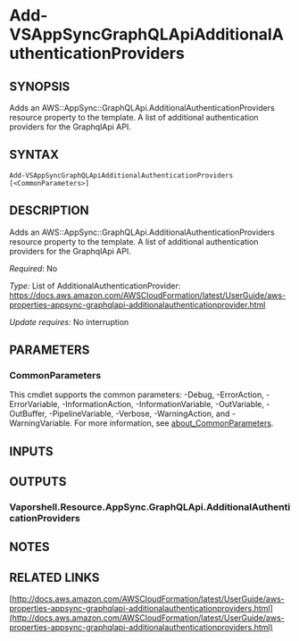 # Add-VSAppSyncGraphQLApiAdditionalAuthenticationProviders

## SYNOPSIS
Adds an AWS::AppSync::GraphQLApi.AdditionalAuthenticationProviders resource property to the template.
A list of additional authentication providers for the GraphqlApi API.

## SYNTAX

```
Add-VSAppSyncGraphQLApiAdditionalAuthenticationProviders [<CommonParameters>]
```

## DESCRIPTION
Adds an AWS::AppSync::GraphQLApi.AdditionalAuthenticationProviders resource property to the template.
A list of additional authentication providers for the GraphqlApi API.

*Required*: No

*Type:* List of AdditionalAuthenticationProvider: https://docs.aws.amazon.com/AWSCloudFormation/latest/UserGuide/aws-properties-appsync-graphqlapi-additionalauthenticationprovider.html

*Update requires:* No interruption

## PARAMETERS

### CommonParameters
This cmdlet supports the common parameters: -Debug, -ErrorAction, -ErrorVariable, -InformationAction, -InformationVariable, -OutVariable, -OutBuffer, -PipelineVariable, -Verbose, -WarningAction, and -WarningVariable. For more information, see [about_CommonParameters](http://go.microsoft.com/fwlink/?LinkID=113216).

## INPUTS

## OUTPUTS

### Vaporshell.Resource.AppSync.GraphQLApi.AdditionalAuthenticationProviders
## NOTES

## RELATED LINKS

[http://docs.aws.amazon.com/AWSCloudFormation/latest/UserGuide/aws-properties-appsync-graphqlapi-additionalauthenticationproviders.html](http://docs.aws.amazon.com/AWSCloudFormation/latest/UserGuide/aws-properties-appsync-graphqlapi-additionalauthenticationproviders.html)

